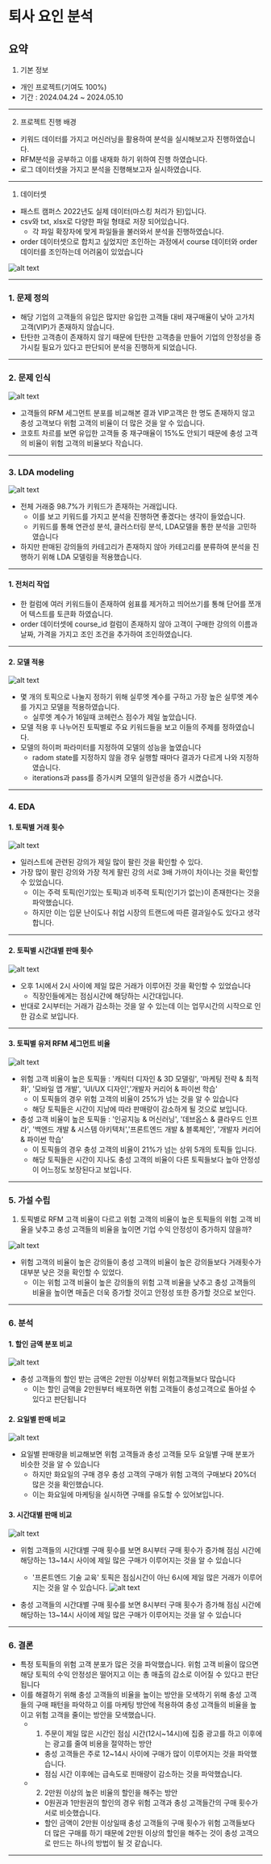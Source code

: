 퇴사 요인 분석
==============

요약
--------------------------------------
1. 기본 정보
- 개인 프로젝트(기여도 100%)
- 기간 : 2024.04.24 ~ 2024.05.10
***
2. 프로젝트 진행 배경
- 키워드 데이터를 가지고 머신러닝을 활용하여 분석을 실시해보고자 진행하였습니다.
- RFM분석을 공부하고 이를 내재화 하기 위하여 진행 하였습니다.
- 로그 데이터셋을 가지고 분석을 진행해보고자 실시하였습니다.
***


1. 데이터셋
- 패스트 캠퍼스 2022년도 실제 데이터(마스킹 처리가 된)입니다.
- csv와 txt, xlsx로 다양한 파일 형태로 저장 되어있습니다.
  - 각 파일 확장자에 맞게 파일들을 불러와서 분석을 진행하였습니다.
- order 데이터셋으로 합치고 싶었지만 조인하는 과정에서 course 데이터와 order 데이터를 조인하는데 어려움이 있었습니다
  
![alt text](image/data.png)

***
### 1. 문제 정의
- 해당 기업의 고객들의 유입은 많지만 유입한 고객들 대비 재구매율이 낮아 고가치 고객(VIP)가 존재하지 않습니다.
- 탄탄한 고객층이 존재하지 않기 때문에 탄탄한 고객층을 만들어 기업의 안정성을 증가시킬 필요가 있다고 판단되어 분석을 진행하게 되었습니다.

***
### 2. 문제 인식
![alt text](image/dash1.png)
- 고객들의 RFM 세그먼트 분포를 비교해본 결과 VIP고객은 한 명도 존재하지 않고 충성 고객보다 위험 고객의 비율이 더 많은 것을 알 수 있습니다.
- 코호트 차르를 보면 유입한 고객들 중 재구매율이 15%도 안되기 때문에 충성 고객의 비율이 위험 고객의 비율보다 작습니다.

-------

### 3. LDA modeling
![alt text](image/pie1.png)
- 전체 거래중 98.7%가 키워드가 존재하는 거래입니다.
  - 이를 보고 키워드를 가지고 분석을 진행하면 좋겠다는 생각이 들었습니다.
  - 키워드를 통해 연관성 분석, 클러스터링 분석, LDA모델을 통한 분석을 고민하였습니다
- 하지만 판매된 강의들의 카테고리가 존재하지 않아 카테고리를 분류하여 분석을 진행하기 위해 LDA 모델링을 적용했습니다.
----- 
#### 1. 전처리 작업
- 한 컬럼에 여러 키워드들이 존재하여 쉼표를 제거하고 띄어쓰기를 통해 단어를 쪼개어 텍스트를 토큰화 하였습니다.
- order 데이터셋에 course_id 컬럼이 존재하지 않아 고객이 구매한 강의의 이름과 날짜, 가격을 가지고 조인 조건을 추가하여 조인하였습니다.
-------
#### 2. 모델 적용 

![alt text](image/trend2.png)
- 몇 개의 토픽으로 나눌지 정하기 위해 실루엣 계수를 구하고 가장 높은 실루엣 계수를 가지고 모델을 적용하였습니다.
  - 실루엣 계수가 16일때 코헤런스 점수가 제일 높았습니다.
- 모델 적용 후 나누어진 토픽별로 주요 키워드들을 보고 이들의 주제를 정하였습니다.
- 모델의 하이퍼 파라미터를 지정하여 모델의 성능을 높였습니다
  - radom state를 지정하지 않을 경우 실행할 때마다 결과가 다르게 나와 지정하였습니다.
  - iterations과 pass를 증가시켜 모델의 일관성을 증가 시켰습니다.
------ 

### 4. EDA
#### 1. 토픽별 거래 횟수
![alt text](image/bar1.png)
- 일러스트에 관련된 강의가 제일 많이 팔린 것을 확인할 수 있다.
- 가장 많이 팔린 강의와 가장 적게 팔린 강의 서로 3배 가까이 차이나는 것을 확인할 수 있었습니다.
  - 이는 주력 토픽(인기있는 토픽)과 비주력 토픽(인기가 없는)이 존재한다는 것을 파악했습니다.
  - 하지만 이는 입문 난이도나 취업 시장의 트랜드에 따른 결과일수도 있다고 생각합니다.
----
#### 2. 토픽별 시간대별 판매 횟수
![alt text](image/trend1.png)
- 오후 1시에서 2시 사이에 제일 많은 거래가 이루어진 것을 확인할 수 있었습니다
  - 직장인들에게는 점심시간에 해당하는 시간대입니다. 
- 반대로 2시부터는 거래가 감소하는 것을 알 수 있는데 이는 업무시간의 시작으로 인한 감소로 보입니다.
----
#### 3. 토픽별 유저 RFM 세그먼트 비율
![alt text](image/rfm.png)
- 위험 고객 비율이 높은 토픽들 : '캐릭터 디자인 & 3D 모델링', '마케팅 전략 & 최적화', '모바일 앱 개발', 'UI/UX 디자인','개발자 커리어 & 파이썬 학습'
  - 이 토픽들의 경우 위험 고객의 비율이 25%가 넘는 것을 알 수 있습니다
  - 해당 토픽들은 시간이 지남에 따라 판매량이 감소하게 될 것으로 보입니다.
- 충성 고객 비율이 높은 토픽들 : '인공지능 & 머신러닝', '데브옵스 & 클라우드 인프라', '백엔드 개발 & 시스템 아키텍처','프론트엔드 개발 & 블록체인', '개발자 커리어 & 파이썬 학습'
  - 이 토픽들의 경우 충성 고객의 비율이 21%가 넘는 상위 5개의 토픽들 입니다.
  - 해당 토픽들은 시간이 지나도 충성 고객의 비율이 다른 토픽들보다 높아 안정성이 어느정도 보장된다고 보입니다.
----

### 5. 가설 수립
1. 토픽별로 RFM 고객 비율이 다르고 위험 고객의 비율이 높은 토픽들의 위험 고객 비율을 낮추고 충성 고객들의 비율을 높이면 기업 수익 안정성이 증가하지 않을까?

![alt text](image/bar2.png)

  - 위험 고객의 비율이 높은 강의들이 충성 고객의 비율이 높은 강의들보다 거래횟수가 대부분 낮은 것을 확인할 수 있었다.
    - 이는 위험 고객 비율이 높은 강의들의 위험 고객 비율을 낮추고 충성 고객들의 비율을 높이면 매출은 더욱 증가할 것이고 안정성 또한 증가할 것으로 보인다.
---------
### 6. 분석
#### 1. 할인 금액 분포 비교

![alt text](image/bar4.png)
- 충성 고객들의 할인 받는 금액은 2만원 이상부터 위험고객들보다 많습니다
  - 이는 할인 금액을 2만원부터 배포하면 위험 고객들이 충성고객으로 돌아설 수 있다고 판단됩니다
#### 2. 요일별 판매 비교

![alt text](image/bar3.png)
- 요일별 판매량을 비교해보면 위험 고객들과 충성 고객들 모두 요일별 구매 분포가 비슷한 것을 알 수 있습니다
  - 하지만 화요일의 구매 경우 충성 고객의 구매가 위험 고객의 구매보다 20%더 많은 것을 확인했습니다. 
  - 이는 화요일에 마케팅을 실시하면 구매를 유도할 수 있어보입니다.
#### 3. 시간대별 판매 비교 

![alt text](image/trend_risk.png)

- 위험 고객들의 시간대별 구매 횟수를 보면 8시부터 구매 횟수가 증가해 점심 시간에 해당하는 13~14시 사이에 제일 많은 구매가 이루어지는 것을 알 수 있습니다
  - '프론트엔드 기술 교육' 토픽은 점심시간이 아닌 6시에 제일 많은 거래가 이루어지는 것을 알 수 있습니다.
![alt text](image/trend_royal.png)

- 충성 고객들의 시간대별 구매 횟수를 보면 8시부터 구매 횟수가 증가해 점심 시간에 해당하는 13~14시 사이에 제일 많은 구매가 이루어지는 것을 알 수 있습니다
----------
### 6. 결론
- 특정 토픽들의 위험 고객 분포가 많은 것을 파악했습니다. 위험 고객 비율이 많으면 해당 토픽의 수익 안정성은 떨어지고 이는 총 매출의 감소로 이어질 수 있다고 판단됩니다
- 이를 해결하기 위해 충성 고객들의 비율을 높이는 방안을 모색하기 위해 충성 고객들의 구매 패턴을 파악하고 이를 마케팅 방안에 적용하여 충성 고객들의 비율을 높이고 위험 고객을 줄이는 방안을 모색했습니다.
  - 1. 주문이 제일 많은 시간인 점심 시간(12시~14시)에 집중 광고를 하고 이후에는 광고를 줄여 비용을 절약하는 방안
    - 충성 고객들은 주로 12~14시 사이에 구매가 많이 이루어지는 것을 파악했습니다.
    - 점심 시간 이후에는 급속도로 핀매량이 감소하는 것을 파악했습니다.
  - 2. 2만원 이상의 높은 비율의 할인을 해주는 방안
    - 0원권과 1만원권의 할인의 경우 위험 고객과 충성 고객들간의 구매 횟수가 서로 비슷했습니다.
    - 할인 금액이 2만원 이상일때 충성 고객들의 구매 횟수가 위험 고객들보다 더 많은 구매를 하기 때문에 2만원 이상의 할인을 해주는 것이 충성 고객으로 만드는 하나의 방법이 될 것 같습니다.
-----
